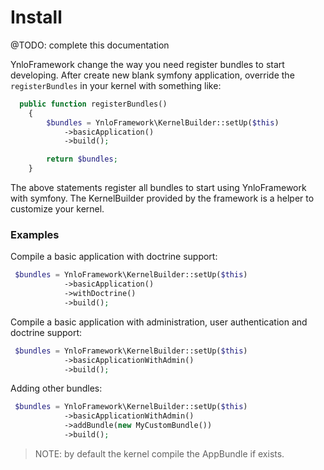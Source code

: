 # Install

@TODO: complete this documentation

YnloFramework change the way you need register bundles to start developing.
After create new blank symfony application, override the `registerBundles` in your kernel 
with something like:

````php
  public function registerBundles()
    {
        $bundles = YnloFramework\KernelBuilder::setUp($this)
            ->basicApplication()
            ->build();

        return $bundles;
    }

````

The above statements register all bundles to start using YnloFramework with symfony. 
The KernelBuilder provided by the framework is a helper to customize your kernel.

### Examples

Compile a basic application with doctrine support:
````php
 $bundles = YnloFramework\KernelBuilder::setUp($this)
            ->basicApplication()
            ->withDoctrine()
            ->build();
```` 
   
Compile a basic application with administration, user authentication and doctrine support:
````php
 $bundles = YnloFramework\KernelBuilder::setUp($this)
            ->basicApplicationWithAdmin()
            ->build();
```` 

Adding other bundles:
````php
 $bundles = YnloFramework\KernelBuilder::setUp($this)
            ->basicApplicationWithAdmin()
            ->addBundle(new MyCustomBundle())
            ->build();
```` 

> NOTE: by default the kernel compile the AppBundle if exists.
